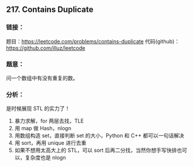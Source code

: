 ## 217. Contains Duplicate

### **链接**：
题目：https://leetcode.com/problems/contains-duplicate
代码(github)：https://github.com/illuz/leetcode

### **题意**：
问一个数组中有没有重复的数。

### **分析**：

是时候展现 STL 的实力了！

1. 暴力求解，for 两层去找，TLE
2. 用 map 做 Hash，nlogn
3. 用数组构造 set，直接判断 set 的大小，Python 和 C++ 都可以一句话解决
4. 用 sort，再用 unique 进行去重
5. 如果不想用太高大上的 STL，可以 sort 后再二分找，当然你想手写快排也可以，复杂度也是 nlogn


